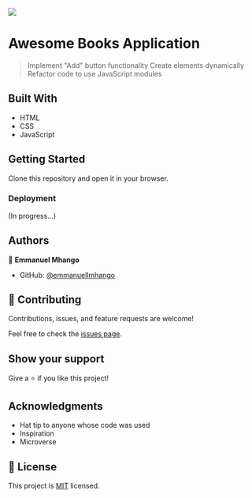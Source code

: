 ![](https://img.shields.io/badge/Microverse-blueviolet)

# Awesome Books Application

> Implement "Add" button functionality
> Create elements dynamically
> Refactor code to use JavaScript modules


## Built With

- HTML
- CSS
- JavaScript


## Getting Started

Clone this repository and open it in your browser.

### Deployment

(In progress...)


## Authors

👤 **Emmanuel Mhango**

- GitHub: [@emmanuellmhango](https://github.com/emmanuellmhango)



## 🤝 Contributing

Contributions, issues, and feature requests are welcome!

Feel free to check the [issues page](../../issues/).

## Show your support

Give a ⭐️ if you like this project!

## Acknowledgments

- Hat tip to anyone whose code was used
- Inspiration
- Microverse

## 📝 License

This project is [MIT](./LICENSE) licensed.

